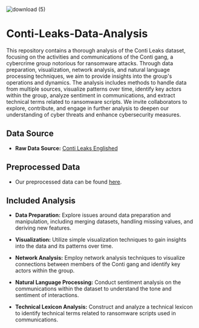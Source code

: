 ![download (5)](https://github.com/Imtiaj-Sajin/Conti-Leaks-Data-Analysis/assets/100506477/5cb86833-6117-4390-99f9-60ef321dc28b)

# Conti-Leaks-Data-Analysis

This repository contains a thorough analysis of the Conti Leaks dataset, focusing on the activities and communications of the Conti gang, a cybercrime group notorious for ransomware attacks. Through data preparation, visualization, network analysis, and natural language processing techniques, we aim to provide insights into the group's operations and dynamics. The analysis includes methods to handle data from multiple sources, visualize patterns over time, identify key actors within the group, analyze sentiment in communications, and extract technical terms related to ransomware scripts. We invite collaborators to explore, contribute, and engage in further analysis to deepen our understanding of cyber threats and enhance cybersecurity measures.

## Data Source

- **Raw Data Source:** [Conti Leaks Englished](https://github.com/TheParmak/conti-leaks-englished/blob/master/english_chats/deepl_translated_jabber/)

## Preprocessed Data

- Our preprocessed data can be found [here](#).

## Included Analysis

- **Data Preparation:** Explore issues around data preparation and manipulation, including merging datasets, handling missing values, and deriving new features.
  
- **Visualization:** Utilize simple visualization techniques to gain insights into the data and its patterns over time.
  
- **Network Analysis:** Employ network analysis techniques to visualize connections between members of the Conti gang and identify key actors within the group.
  
- **Natural Language Processing:** Conduct sentiment analysis on the communications within the dataset to understand the tone and sentiment of interactions.
  
- **Technical Lexicon Analysis:** Construct and analyze a technical lexicon to identify technical terms related to ransomware scripts used in communications.

